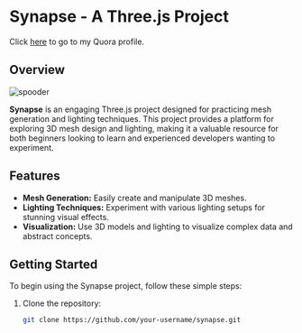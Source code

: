 # Synapse - A Three.js Project
Click [here](https://hakikat011.github.io/Synapse/) to go to my Quora profile. 

## Overview

![spooder](https://github.com/hakikat011/Synapse/assets/114380967/03dc75a6-5705-4f17-b360-5c0eb693dbd5)


**Synapse** is an engaging Three.js project designed for practicing mesh generation and lighting techniques. This project provides a platform for exploring 3D mesh design and lighting, making it a valuable resource for both beginners looking to learn and experienced developers wanting to experiment.

## Features

- **Mesh Generation:** Easily create and manipulate 3D meshes.
- **Lighting Techniques:** Experiment with various lighting setups for stunning visual effects.
- **Visualization:** Use 3D models and lighting to visualize complex data and abstract concepts.

## Getting Started

To begin using the Synapse project, follow these simple steps:

1. Clone the repository:

   ```bash
   git clone https://github.com/your-username/synapse.git
